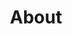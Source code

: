 ---
title: "About"
type: "homepage"
featured_image: "/images/felipe-cordero-profile.jpeg"
intro: >-
  Hi! I'm Siem Mhreteab

study: >-
  Currently based in **Le Mans** 🇫🇷, 

passion_title: "What I'm passionate about"
passion_text: >-
  I'm passionate about ...

mix: >-
  With experience in both **structural engineering**

personal: >-
  Outside work, I enjoy **tennis** 🎾, **cooking** 👨‍🍳, **drums** 🥁, **swimming** 🏊‍♂️, and **photography** 📸.

quickfacts:
  - icon: "briefcase"
    title: "Current Role"
    value: "👨🏽‍🎓 Student"
  - icon: "graduation-cap"
    title: "Education"
    value: "🏗️ <a href=\"https://iut.univ-lemans.fr/fr/departements/genie-mecanique-et-productique.html\" target=\"_blank\" rel=\"noopener noreferrer\">University Institute of Technology of Le Mans</a>, **Bachelor of Technology in Mechanical and Production Engineering**<br>📚 <a href=\"https://www.lycee-vauban-brest.fr/\" target=\"_blank\" rel=\"noopener noreferrer\">Vauban High School, Brest</a>, **General Baccalaureate, Mathematics and Physics-Chemistry**"
  - icon: "language"
    title: "Languages"
    value: "**English** (Full Professional), **French** (Native), **Amharic** (Native), **Tigrinya** (Native), **Spanish** (Limited working)"
  - icon: "heart"
    title: "Interests"
    value: "♟️ **Chess**, 🎾 **Tennis**, 🚴 **Cycling**, 🏊‍♂️ **Swimming**<br>👨‍🍳 **Cooking**, 🥁 **Drumming**, 📸 **Photography**<br>✈️ **Traveling**, 📚 **Reading**"
---